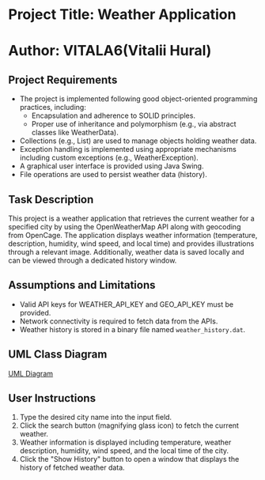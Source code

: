 # Project Title: Weather Application
# Author: VITALA6(Vitalii Hural)

## Project Requirements
- The project is implemented following good object-oriented programming practices, including:
  - Encapsulation and adherence to SOLID principles.
  - Proper use of inheritance and polymorphism (e.g., via abstract classes like WeatherData).
- Collections (e.g., List) are used to manage objects holding weather data.
- Exception handling is implemented using appropriate mechanisms including custom exceptions (e.g., WeatherException).
- A graphical user interface is provided using Java Swing.
- File operations are used to persist weather data (history).

## Task Description
This project is a weather application that retrieves the current weather for a specified city by using the OpenWeatherMap API along with geocoding from OpenCage. The application displays weather information (temperature, description, humidity, wind speed, and local time) and provides illustrations through a relevant image. Additionally, weather data is saved locally and can be viewed through a dedicated history window.

## Assumptions and Limitations
- Valid API keys for WEATHER_API_KEY and GEO_API_KEY must be provided.
- Network connectivity is required to fetch data from the APIs.
- Weather history is stored in a binary file named `weather_history.dat`.

## UML Class Diagram
[UML Diagram](https://github.com/VITALA6/WeatherApp/blob/master/WeatherAppUML.drawio.png)

## User Instructions
1. Type the desired city name into the input field.
2. Click the search button (magnifying glass icon) to fetch the current weather.
3. Weather information is displayed including temperature, weather description, humidity, wind speed, and the local time of the city.
4. Click the "Show History" button to open a window that displays the history of fetched weather data.

